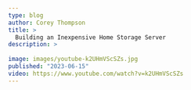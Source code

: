 ```yaml
---
type: blog
author: Corey Thompson
title: >
  Building an Inexpensive Home Storage Server
description: >
  
image: images/youtube-k2UHmVScSZs.jpg
published: "2023-06-15"
video: https://www.youtube.com/watch?v=k2UHmVScSZs
---
```

